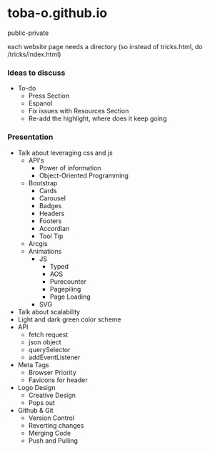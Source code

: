 # toba-o.github.io
public-private

each website page needs a directory (so instead of tricks.html, do /tricks/index.html)
### Ideas to discuss 
- To-do
  - Press Section
  -  Espanol
  -  Fix issues with Resources Section
  -  Re-add the highlight, where does it keep going

### Presentation
- Talk about leveraging css and js
  - API's
    - Power of information 
    - Object-Oriented Programming
  - Bootstrap
    - Cards
    - Carousel
    - Badges
    - Headers 
    - Footers
    - Accordian
    - Tool Tip
  - Arcgis
  - Animations
    - JS
      - Typed
      - AOS
      - Purecounter
      - Pagepiling
      - Page Loading
    - SVG
- Talk about scalability
- Light and dark green color scheme
- API
  - fetch request
  - json object
  - querySelector
  - addEventListener
- Meta Tags
  - Browser Priority
  - Favicons for header
- Logo Design
  - Creative Design
  - Pops out
- Github & Git
  - Version Control 
  - Reverting changes
  - Merging Code
  - Push and Pulling

